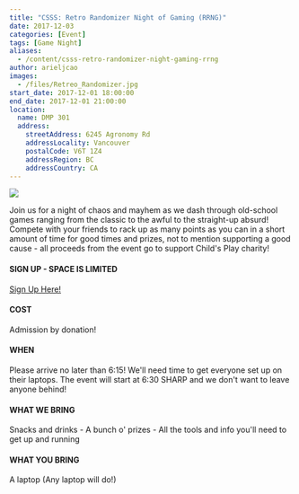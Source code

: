 ```yaml
---
title: "CSSS: Retro Randomizer Night of Gaming (RRNG)"
date: 2017-12-03
categories: [Event]
tags: [Game Night]
aliases:
  - /content/csss-retro-randomizer-night-gaming-rrng
author: arieljcao
images:
  - /files/Retreo_Randomizer.jpg
start_date: 2017-12-01 18:00:00
end_date: 2017-12-01 21:00:00
location:
  name: DMP 301
  address:
    streetAddress: 6245 Agronomy Rd
    addressLocality: Vancouver
    postalCode: V6T 1Z4
    addressRegion: BC
    addressCountry: CA
---
```


![](/files/Retreo_Randomizer.jpg)

Join us for a night of chaos and mayhem as we dash through old-school games ranging from the classic to the awful to the straight-up absurd! Compete with your friends to rack up as many points as you can in a short amount of time for good times and prizes, not to mention supporting a good cause - all proceeds from the event go to support Child's Play charity!

#### SIGN UP - SPACE IS LIMITED

[Sign Up Here!](https://docs.google.com/forms/d/e/1FAIpQLSfDdvkaFW4h9LiGtxy8JQ5Koyew5LYO8dJneRKJ4LwTotXMEQ/viewform)

#### COST

Admission by donation!

#### WHEN

Please arrive no later than 6:15! We'll need time to get everyone set up on their laptops. The event will start at 6:30 SHARP and we don't want to leave anyone behind!

#### WHAT WE BRING

Snacks and drinks - A bunch o' prizes - All the tools and info you'll need to get up and running

#### WHAT YOU BRING

A laptop (Any laptop will do!)
